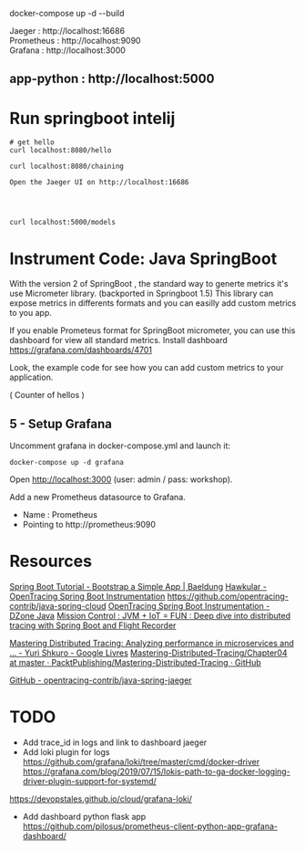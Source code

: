 
docker-compose up -d --build


Jaeger : http://localhost:16686   
Prometheus : http://localhost:9090   
Grafana : http://localhost:3000   

app-python : http://localhost:5000  
---
# Run springboot intelij

```
# get hello
curl localhost:8080/hello

curl localhost:8080/chaining

Open the Jaeger UI on http://localhost:16686   




curl localhost:5000/models

```


# Instrument Code: Java SpringBoot

With the version 2 of SpringBoot , the standard way to generte metrics it's use Micrometer library. (backported in Springboot 1.5)
This library can expose metrics in differents formats and you can easilly add custom metrics to you app.

If you enable Prometeus format for SpringBoot micrometer, you can use this dashboard for view all standard metrics.
Install dashboard https://grafana.com/dashboards/4701

Look, the example code for see how you can add custom metrics to your application.

( Counter of hellos )









## 5 - Setup Grafana

Uncomment grafana in docker-compose.yml and launch it:

```
docker-compose up -d grafana
```

Open [http://localhost:3000](http://localhost:3000) (user: admin / pass: workshop).

Add a new Prometheus datasource to Grafana.

- Name : Prometheus
- Pointing to http://prometheus:9090



# Resources

[Spring Boot Tutorial - Bootstrap a Simple App | Baeldung](https://www.baeldung.com/spring-boot-start)
[Hawkular - OpenTracing Spring Boot Instrumentation](https://www.hawkular.org/blog/2017/06/9/opentracing-spring-boot.html)
https://github.com/opentracing-contrib/java-spring-cloud
[OpenTracing Spring Boot Instrumentation - DZone Java](https://dzone.com/articles/opentracing-spring-boot-instrumentation)
[Mission Control : JVM + IoT = FUN : Deep dive into distributed tracing with Spring Boot and Flight Recorder](http://www.wengnermiro.com/2018/12/deep-dive-into-distributed-tracing-with.html)

[Mastering Distributed Tracing: Analyzing performance in microservices and … - Yuri Shkuro - Google Livres](https://books.google.be/books?id=4AuLDwAAQBAJ&pg=PA149&lpg=PA149&dq=example+opentracing-spring-cloud-starter&source=bl&ots=Of1FBVdgjC&sig=ACfU3U3T2EOI0cKjiO-P_upcnQ4agXjbLg&hl=fr&sa=X&ved=2ahUKEwja8diimrbnAhVNLVAKHfG1DMMQ6AEwEnoECAwQAQ#v=onepage&q=example%20opentracing-spring-cloud-starter&f=false)
[Mastering-Distributed-Tracing/Chapter04 at master · PacktPublishing/Mastering-Distributed-Tracing · GitHub](https://github.com/PacktPublishing/Mastering-Distributed-Tracing/tree/master/Chapter04)

[GitHub - opentracing-contrib/java-spring-jaeger](https://github.com/opentracing-contrib/java-spring-jaeger)



# TODO
- Add trace_id in logs and link to dashboard jaeger
- Add loki plugin for logs https://github.com/grafana/loki/tree/master/cmd/docker-driver
https://grafana.com/blog/2019/07/15/lokis-path-to-ga-docker-logging-driver-plugin-support-for-systemd/

https://devopstales.github.io/cloud/grafana-loki/

- Add dashboard python flask app https://github.com/pilosus/prometheus-client-python-app-grafana-dashboard/
